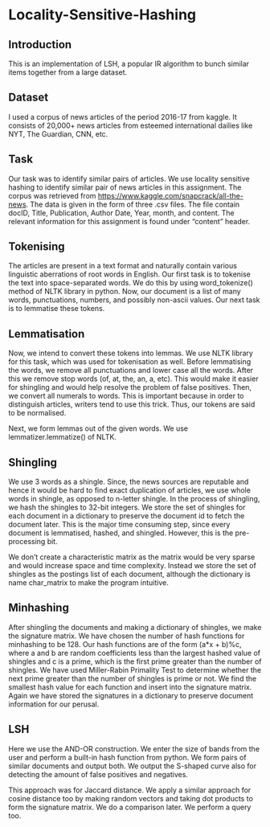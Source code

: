 # Locality-Sensitive-Hashing

## Introduction
This is an implementation of LSH, a popular IR algorithm to bunch similar items together from a large dataset.

## Dataset
I used a corpus of news articles of the period 2016-17 from kaggle. It consists of 20,000+ news articles from esteemed international dailies like NYT, The Guardian, CNN, etc.

## Task
Our task was to identify similar pairs of articles. We use locality sensitive hashing to identify similar pair of news articles in this assignment. The corpus was retrieved from https://www.kaggle.com/snapcrack/all-the-news. The data is given in the form of three .csv files. The file contain docID, Title, Publication, Author Date, Year, month, and content. The relevant information for this assignment is found under “content” header. 

## Tokenising
The articles are present in a text format and naturally contain various linguistic aberrations of root words in English. Our first task is to tokenise the text into space-separated words. We do this by using word_tokenize() method of NLTK library in python. Now, our document is a list of many words, punctuations, numbers, and possibly non-ascii values. Our next task is to lemmatise these tokens.

## Lemmatisation
Now, we intend to convert these tokens into lemmas. We use NLTK library for this task, which was used for tokenisation as well. Before lemmatising the words, we remove all punctuations and lower case all the words. After this we remove stop words (of, at, the, an, a, etc). This would make it easier for shingling and would help resolve the problem of false positives. Then, we convert all numerals to words. This is important because in order to distinguish articles, writers tend to use this trick. Thus, our tokens are said to be normalised.

Next, we form lemmas out of the given words. We use lemmatizer.lemmatize() of NLTK. 

## Shingling
We use 3 words as a shingle. Since, the news sources are reputable and hence it would be hard to find exact duplication of articles, we use whole words in shingle, as opposed to n-letter shingle. In the process of shingling, we hash the shingles to 32-bit integers. We store the set of shingles for each document in a dictionary to preserve the document id to fetch the document later. This is the major time consuming step, since every document is lemmatised, hashed, and shingled. However, this is the pre-processing bit. 

We don’t create a characteristic matrix as the matrix would be very sparse and would increase space and time complexity. Instead we store the set of shingles as the postings list of each document, although the dictionary is name char_matrix to make the program intuitive.

## Minhashing
After shingling the documents and making a dictionary of shingles, we make the signature matrix. We have chosen the number of hash functions for minhashing to be 128. Our hash functions are of the form (a*x + b)%c, where a and b are random coefficients less than the largest hashed value of shingles and c is a prime, which is the first prime greater than the number of shingles. We have used Miller-Rabin Primality Test to determine whether the next prime greater than the number of shingles is prime or not. We find the smallest hash value for each function and insert into the signature matrix.
Again we have stored the signatures in a dictionary to preserve document information for our perusal.

## LSH
Here we use the AND-OR construction. We enter the size of bands from the user and perform a built-in hash function from python. We form pairs of similar documents and output both. We output the S-shaped curve also for detecting the amount of false positives and negatives. 

This approach was for Jaccard distance. We apply a similar approach for cosine distance too by making random vectors and taking dot products to form the signature matrix. We do a comparison later. We perform a query too. 
